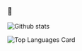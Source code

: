 ### 👋

![Github stats](https://github-readme-stats.vercel.app/api?username=gabrielhicks&theme=vue&show_icons=true&count_private=true)

![Top Languages Card](https://github-readme-stats.vercel.app/api/top-langs/?username=gabrielhicks&layout=compact)
